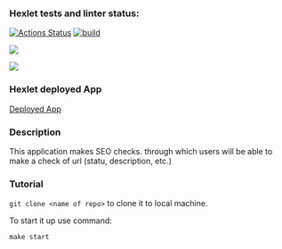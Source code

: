 ### Hexlet tests and linter status:
[![Actions Status](https://github.com/Kukuru5a/java-project-72/actions/workflows/hexlet-check.yml/badge.svg)](https://github.com/Kukuru5a/java-project-72/actions)
[![build](https://github.com/Kukuru5a/java-project-72/actions/workflows/build.yml/badge.svg)](https://github.com/Kukuru5a/java-project-72/actions/workflows/build.yml)

<a href="https://codeclimate.com/github/Kukuru5a/java-project-72/maintainability"><img src="https://api.codeclimate.com/v1/badges/f439a066b952ccfd6468/maintainability" /></a>

<a href="https://codeclimate.com/github/Kukuru5a/java-project-72/test_coverage"><img src="https://api.codeclimate.com/v1/badges/f439a066b952ccfd6468/test_coverage" /></a>


### Hexlet deployed App
[Deployed App](https://roman-web-service-1.onrender.com)


### Description

This application makes SEO checks. through which users will be able to make a check of url (statu, description, etc.)

### Tutorial

`git clone <name of repo>` to clone it to local machine.

To start it up use command: 

`make start`
